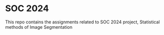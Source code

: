 # SOC 2024 
This repo contains the assignments related to SOC 2024 project, Statistical methods of Image Segmentation
